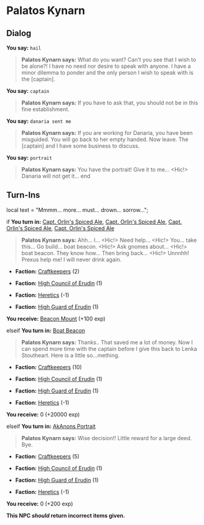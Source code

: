# Palatos Kynarn
## Dialog

**You say:** `hail`



>**Palatos Kynarn says:** What do you want?  Can't you see that I wish to be alone?!  I have no need nor desire to speak with anyone.  I have a minor dilemma to ponder and the only person I wish to speak with is the [captain].

**You say:** `captain`



>**Palatos Kynarn says:** If you have to ask that, you should not be in this fine establishment.

**You say:** `danaria sent me`



>**Palatos Kynarn says:** If you are working for Danaria, you have been misguided. You will go back to her empty handed. Now leave. The [captain] and I have some business to discuss.

**You say:** `portrait`



>**Palatos Kynarn says:** You have the portrait! Give it to me... <Hic!> Danaria will not get it...
end

## Turn-Ins



local text = "Mmmm...  more...  must... drown... sorrow...";


if **You turn in:** [Capt. Orlin's Spiced Ale](/item/13817), [Capt. Orlin's Spiced Ale](/item/13817), [Capt. Orlin's Spiced Ale](/item/13817), [Capt. Orlin's Spiced Ale](/item/13817)


>**Palatos Kynarn says:** Ahh... I... <Hic!> Need help... <Hic!>  You... take this... Go build... boat beacon. <Hic!>  Ask gnomes about... <Hic!> boat beacon. They know how... Then bring back... <Hic!> Unnnhh! Prexus help me! I will never drink again.







* __Faction:__ [Craftkeepers](/faction/231) (2)


* __Faction:__ [High Council of Erudin](/faction/266) (1)


* __Faction:__ [Heretics](/faction/265) (-1)


* __Faction:__ [High Guard of Erudin](/faction/267) (1)




 **You receive:**  [Beacon Mount](/item/12145) (+100 exp)


elseif **You turn in:** [Boat Beacon](/item/13818)


>**Palatos Kynarn says:** Thanks.. That saved me a lot of money. Now I can spend more time with the captain before I give this back to Lenka Stoutheart. Here is a little so...mething.





* __Faction:__ [Craftkeepers](/faction/231) (10)


* __Faction:__ [High Council of Erudin](/faction/266) (1)


* __Faction:__ [High Guard of Erudin](/faction/267) (1)


* __Faction:__ [Heretics](/faction/265) (-1)


 **You receive:** 0 (+20000 exp)

elseif **You turn in:** [AkAnons Portrait](/item/12146)


>**Palatos Kynarn says:** Wise decision!! Little reward for a large deed. Bye.





* __Faction:__ [Craftkeepers](/faction/231) (5)


* __Faction:__ [High Council of Erudin](/faction/266) (1)


* __Faction:__ [High Guard of Erudin](/faction/267) (1)


* __Faction:__ [Heretics](/faction/265) (-1)


 **You receive:** 0 (+200 exp)

**This NPC *should* return incorrect items given.**





